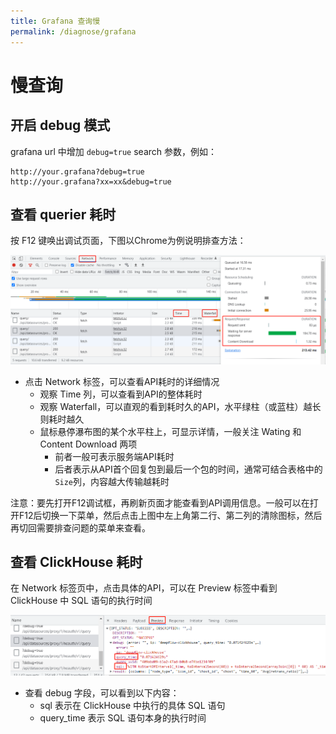 ```yaml
---
title: Grafana 查询慢
permalink: /diagnose/grafana
---
```


# 慢查询

## 开启 debug 模式

grafana url 中增加 `debug=true` search 参数，例如：

```url
http://your.grafana?debug=true
http://your.grafana?xx=xx&debug=true
```

## 查看 querier 耗时

按 F12 键唤出调试页面，下图以Chrome为例说明排查方法：

![浏览器查看](./imgs/grafana_api_networks.png)

- 点击 Network 标签，可以查看API耗时的详细情况
  - 观察 Time 列，可以查看到API的整体耗时
  - 观察 Waterfall，可以直观的看到耗时久的API，水平绿柱（或蓝柱）越长则耗时越久
  - 鼠标悬停瀑布图的某个水平柱上，可显示详情，一般关注 Wating 和 Content Download 两项
    - 前者一般可表示服务端API耗时
    - 后者表示从API首个回复包到最后一个包的时间，通常可结合表格中的`Size`列，内容越大传输越耗时

注意：要先打开F12调试框，再刷新页面才能查看到API调用信息。一般可以在打开F12后切换一下菜单，然后点击上图中左上角第二行、第二列的清除图标，然后再切回需要排查问题的菜单来查看。

## 查看 ClickHouse 耗时

在 Network 标签页中，点击具体的API，可以在 Preview 标签中看到 ClickHouse 中 SQL 语句的执行时间

![浏览器查看](./imgs/querier_debug_info.png)

- 查看 debug 字段，可以看到以下内容：
  - sql 表示在 ClickHouse 中执行的具体 SQL 语句
  - query_time 表示 SQL 语句本身的执行时间
